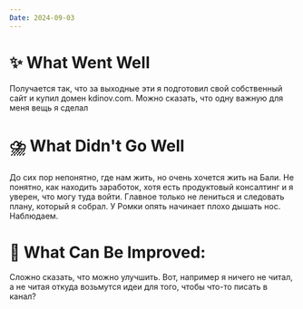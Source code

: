 ```yaml
---
Date: 2024-09-03
---
```



# **✨ What Went Well**

Получается так, что за выходные эти я подготовил свой собственный сайт и купил домен kdinov.com. Можно сказать, что одну важную для меня вещь я сделал




#  **⛈️ What Didn't Go Well**

До сих пор непонятно, где нам жить, но очень хочется жить на Бали. 
Не понятно, как находить заработок, хотя есть продуктовый консалтинг и я уверен, что могу туда войти. Главное только не лениться и следовать плану, который я собрал. 
У Ромки опять начинает плохо дышать нос. Наблюдаем. 


# **💫 What Can Be Improved**:

Сложно сказать, что можно улучшить. Вот, например я ничего не читал, а не читая откуда возьмутся идеи для того, чтобы что-то писать в канал?
